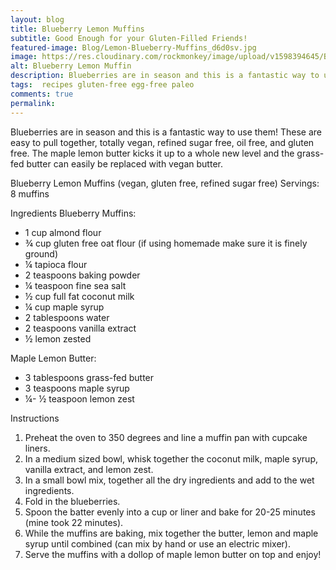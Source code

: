 ```yaml
---
layout: blog
title: Blueberry Lemon Muffins
subtitle: Good Enough for your Gluten-Filled Friends!
featured-image: Blog/Lemon-Blueberry-Muffins_d6d0sv.jpg
image: https://res.cloudinary.com/rockmonkey/image/upload/v1598394645/Blog/Lemon-Blueberry-Muffins_d6d0sv.jpg
alt: Blueberry Lemon Muffin
description: Blueberries are in season and this is a fantastic way to use them! These are easy to pull together, totally vegan, refined sugar free, oil free, and gluten free. The maple lemon butter kicks it up to a whole new level and the grass-fed butter can easily be replaced with vegan butter.
tags:  recipes gluten-free egg-free paleo
comments: true
permalink:
---
```

Blueberries are in season and this is a fantastic way to use them! These are easy to pull together, totally vegan, refined sugar free, oil free, and gluten free. The maple lemon butter kicks it up to a whole new level and the grass-fed butter can easily be replaced with vegan butter.

Blueberry Lemon Muffins (vegan, gluten free, refined sugar free)
Servings: 8 muffins

Ingredients
Blueberry Muffins:
* 1 cup almond flour
* ¾ cup gluten free oat flour (if using homemade make sure it is finely ground)
* ¼ tapioca flour
* 2 teaspoons baking powder
* ¼ teaspoon fine sea salt
* ½ cup full fat coconut milk
* ¼ cup maple syrup
* 2 tablespoons water
* 2 teaspoons vanilla extract
* ½ lemon zested

Maple Lemon Butter:
* 3 tablespoons grass-fed butter
* 3 teaspoons maple syrup
* ¼- ½ teaspoon lemon zest

Instructions
1. Preheat the oven to 350 degrees and line a muffin pan with cupcake liners.
2. In a medium sized bowl, whisk together the coconut milk, maple syrup, vanilla extract, and lemon zest.
3. In a small bowl mix, together all the dry ingredients and add to the wet ingredients.
4. Fold in the blueberries.
5. Spoon the batter evenly into a cup or liner and bake for 20-25 minutes (mine took 22 minutes).
6. While the muffins are baking, mix together the butter, lemon and maple syrup until combined (can mix by hand or use an electric mixer).
7. Serve the muffins with a dollop of maple lemon butter on top and enjoy!
